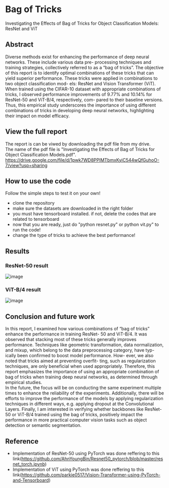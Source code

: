 # Bag of Tricks
Investigating the Effects of Bag of Tricks for Object Classification Models: ResNet and ViT

## Abstract
Diverse methods exist for enhancing the performance of deep neural networks. These include various data pre- processing techniques and training strategies, collectively referred to as a “bag of tricks”. The objective of this report is to identify optimal combinations of these tricks that can yield superior performance. These tricks were applied in combinations to two object classification mod- els: ResNet and Vision Transformer (ViT). When trained using the CIFAR-10 dataset with appropriate combinations of tricks, I observed performance improvements of 9.77% and 10.14% for ResNet-50 and ViT-B/4, respectively, com- pared to their baseline versions. Thus, this empirical study underscores the importance of using different combinations of tricks in developing deep neural networks, highlighting their impact on model efficacy.

## View the full report
The report is can be viwed by downloading the pdf file from my drive.  
The name of the pdf file is "Investigating the Effects of Bag of Tricks for Object Classification Models.pdf".  
https://drive.google.com/file/d/1pwk7WD8PPlMTbmxKyiC544wQfGuhoO-7/view?usp=sharing

## How to use the code
Follow the simple steps to test it on your own!
- clone the repository
- make sure the datasets are downloaded in the right folder
- you must have tensorboard installed. if not, delete the codes that are related to tensorboard
- now that you are ready, just do "python resnet.py" or python vit.py" to run the code!
- change the type of tricks to achieve the best performance!

## Results
### ResNet-50 result
![image](https://github.com/parkie0517/Bag_of_Tricks/assets/80407632/ef1af91c-e12b-4214-8264-8a9f2ad5aab2)

### ViT-B/4 result
![image](https://github.com/parkie0517/Bag_of_Tricks/assets/80407632/6dddc30a-b941-4585-9c8d-173c2c22ecb8)

## Conclusion and future work
In this report, I examined how various combinations of “bag of tricks” enhance the performance in training ResNet- 50 and ViT-B/4. It was observed that stacking most of these tricks generally improves performance. Techniques like geometric transformation, data normalization, and mixup, which belong to the data preprocessing category, have typ- ically been confirmed to boost model performance. How- ever, we also noted that tricks aimed at preventing overfit- ting, such as regularization techniques, are only beneficial when used appropriately. Therefore, this report emphasizes the importance of using an appropriate combination of bag of tricks when training deep neural networks, as determined through empirical studies.  
In the future, the focus will be on conducting the same experiment multiple times to enhance the reliability of the experiments. Additionally, there will be efforts to improve the performance of the models by applying regularization techniques in different ways, e.g. applying dropout at the Convolutional Layers. Finally, I am interested in verifying whether backbones like ResNet-50 or ViT-B/4 trained using the bag of tricks, positively impact the performance in more practical computer vision tasks such as object detection or semantic segmentation.

## Reference
- Implementation of ResNet-50 using PyTorch was done reffering to this link(https://github.com/AhnYoungBin/Resnet50_pytorch/blob/master/resnet_torch.ipynb)
- Implementation of ViT using PyTorch was done reffering to this link(https://github.com/parkie0517/Vision-Transformer-using-PyTorch-and-Tensorboard)
